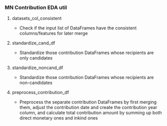 ### MN Contribution EDA util

1. datasets_col_consistent
    - Check if the input list of DataFrames have the consistent columns/features for later merge

2. standardize_cand_df
    - Standardize those contribution DataFrames whose recipients are only candidates

3. standardize_noncand_df
    - Standardize those contribution DataFrames whose recipients are non-candidates

4. preprocess_contribution_df
    - Preprocess the separate contribution DataFrames by first merging them, adjust the contribution date and create the contribution year column, and calculate total contribution amount by summing up both direct monetary ones and inkind ones
